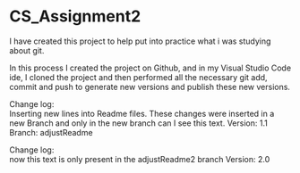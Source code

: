 # CS_Assignment2

I have created this project to help put into practice what i was studying about git.

In this process I created the project on Github, and in my Visual Studio Code ide, I cloned the project and then performed all the necessary git add, commit and push to generate new versions and publish these new versions.



Change log:  
Inserting new lines into Readme files.
These changes were inserted in a new Branch and only in the new branch can I see this text.
Version: 1.1
Branch: adjustReadme



Change log:  
now this text is only present in the adjustReadme2 branch 
Version: 2.0

